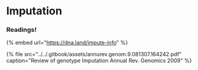 # Imputation

### Readings!

{% embed url="https://dna.land/impute-info" %}

{% file src="../../.gitbook/assets/annurev.genom.9.081307.164242.pdf" caption="Review of genotype Imputation Annual Rev. Genomics 2009" %}


